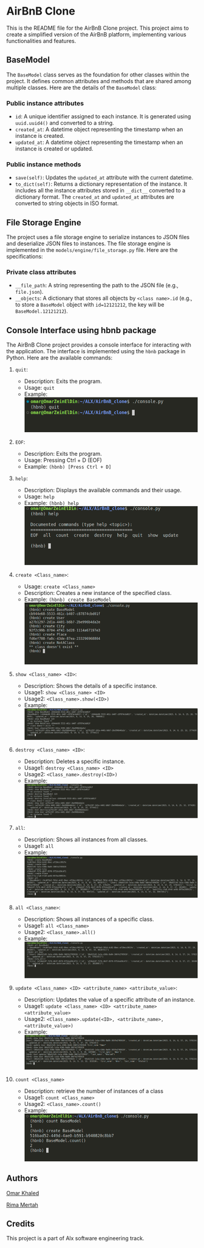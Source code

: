 # AirBnB Clone

This is the README file for the AirBnB Clone project. This project aims to create a simplified version of the AirBnB platform, implementing various functionalities and features.

## BaseModel

The `BaseModel` class serves as the foundation for other classes within the project. It defines common attributes and methods that are shared among multiple classes. Here are the details of the `BaseModel` class:

### Public instance attributes

- `id`: A unique identifier assigned to each instance. It is generated using `uuid.uuid4()` and converted to a string.
- `created_at`: A datetime object representing the timestamp when an instance is created.
- `updated_at`: A datetime object representing the timestamp when an instance is created or updated.

### Public instance methods

- `save(self)`: Updates the `updated_at` attribute with the current datetime.
- `to_dict(self)`: Returns a dictionary representation of the instance. It includes all the instance attributes stored in `__dict__` converted to a dictionary format. The `created_at` and `updated_at` attributes are converted to string objects in ISO format.

## File Storage Engine

The project uses a file storage engine to serialize instances to JSON files and deserialize JSON files to instances. The file storage engine is implemented in the `models/engine/file_storage.py` file. Here are the specifications:

### Private class attributes

- `__file_path`: A string representing the path to the JSON file (e.g., `file.json`).
- `__objects`: A dictionary that stores all objects by `<class name>.id` (e.g., to store a `BaseModel` object with `id=12121212`, the key will be `BaseModel.12121212`).

## Console Interface using hbnb package

The AirBnB Clone project provides a console interface for interacting with the application. The interface is implemented using the `hbnb` package in Python. Here are the available commands:

1. `quit`:
   - Description: Exits the program.
   - Usage: `quit`
   - Example:
    ![Screenshot 1: Console interface showing the quit command](images/1.png)
2. `EOF`:
   - Description: Exits the program.
   - Usage: Pressing Ctrl + D (EOF)
   - Example: `(hbnb) [Press Ctrl + D]`

3. `help`:
   - Description: Displays the available commands and their usage.
   - Usage: `help`
   - Example: `(hbnb) help`
   ![Screenshot 3: Console interface showing the help command](images/2.png)

4. `create <Class_name>`:
   - Usage: `create <Class_name>`
   - Description: Creates a new instance of the specified class.
   - Example: `(hbnb) create BaseModel`
    ![Screenshot 4: Console interface showing the create command](images/3.png)
  
5. `show <Class_name> <ID>`:
   - Description: Shows the details of a specific instance.
   - Usage1: `show <Class_name> <ID>`
   - Usage2: `<Class_name>.show(<ID>)`
   - Example:
    ![Screenshot 5: Console interface showing the show command](images/4.png)

6. `destroy <Class_name> <ID>`:
   - Description: Deletes a specific instance.
   - Usage1: `destroy <Class_name> <ID>`
   - Usage2: `<Class_name>.destroy(<ID>)`
   - Example:
    ![Screenshot 6: Console interface showing the destroy command](images/5.png)

7. `all`:
   - Description: Shows all instances from all classes.
   - Usage1: `all`
   - Example:
    ![Screenshot 7: Console interface showing the all command](images/6.png)

8. `all <Class_name>`:
   - Description: Shows all instances of a specific class.
   - Usage1: `all <Class_name>`
   - Usage2: `<Class_name>.all()`
   - Example:
    ![Screenshot 8: Console interface showing the all command](images/7.png)

9. `update <Class_name> <ID> <attribute_name> <attribute_value>`:
   - Description: Updates the value of a specific attribute of an instance.
   - Usage1: `update <Class_name> <ID> <attribute_name> <attribute_value>`
   - Usage2: `<Class_name>.update(<ID>, <attribute_name>, <attribute_value>)`
   - Example:
    ![Screenshot 9: Console interface showing the update command](images/8.png)

10. `count <Class_name>`

    - Description: retrieve the number of instances of a class
    - Usage1: `count <Class_name>`
    - Usage2: `<Class_name>.count()`
    - Example:
    ![Screenshot 10: Console interface showing the update command](images/9.png)

## Authors

[Omar Khaled](https://github.com/Omarkhaled711)

[Rima Mertah](https://github.com/clairima)

## Credits

This project is a part of Alx software engineering track.
